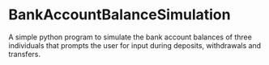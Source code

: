 # BankAccountBalanceSimulation
A simple python program to simulate the bank account balances of three individuals that prompts the user for input during deposits, withdrawals and transfers.
